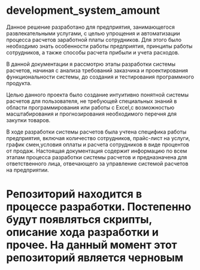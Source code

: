 # development_system_amount

Данное решение разработано для предприятия, занимающегося развлекательными услугами, с целью упрощения и автоматизации процесса расчетов заработной платы сотрудников. Для этого было необходимо знать особенности работы предприятия, принципы работы сотрудников, а также способы расчета прибыли и учета расходов.

В данной документации я рассмотрю этапы разработки системы расчетов, начиная с анализа требований заказчика и проектирования функциональности системы, 
до создания и тестирования программного продукта.

Целью данного проекта было создание интуитивно понятной системы расчетов для пользователя, не требующей специальных знаний в области программирования или работы с Excel,с возможностью масштабирования и прогнозирования необходимого перечня для закупки товаров.

В ходе разработки системы расчетов была учтена специфика работы предприятия, включая количество сотрудников, прайс-лист на услуги, график смен,условия оплаты и расчета сотрудников в виде процентов от продаж.
Настоящая документация содержит информацию по всем этапам процесса разработки системы расчетов и предназначена для ответственного лица, отвечающего за управление системой расчетов на предприятии.


# Репозиторий находится в процессе разработки. Постепенно будут появляться скрипты, описание хода разработки и прочее. На данный момент этот репозиторий является черновым 

